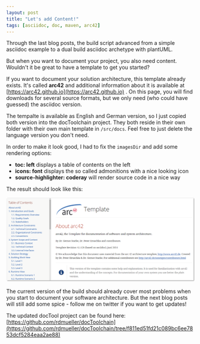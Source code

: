 ```yaml
---
layout: post
title: "Let's add Content!"
tags: [asciidoc, doc, maven, arc42]
---
```


Through the last blog posts, the build script advanced from a simple asciidoc example to a dual build asciidoc archetype with plantUML.

But when you want to document your project, you also need content. Wouldn't it be great to have a template to get you started?

If you want to document your solution architecture, this template already exists. It's called **arc42** and additional information about it is available at [https://arc42.github.io](https://arc42.github.io) . On this page, you will find downloads for several source formats, but we only need (who could have guessed) the asciidoc version.

The tempalte is available as English and German version, so I just copied both version into the docToolchain project. They both reside in their own folder with their own main template in `/src/docs`. Feel free to just delete the language version you don't need.

In order to make it look good, I had to fix the `imagesDir` and add some rendering options: 
- **toc: left** displays a table of contents on the left
- **icons: font** displays the so called admonitions with a nice looking icon
- **source-highlighter: coderay** will render source code in a nice way

The result should look like this:

<div> <img src="../images/arc42_sample.png" style="max-width: 100%" /> </div>

The current version of the build should already cover most problems when you start to document your software architecture. But the next blog posts will still add some spice - follow me on twitter if you want to get updates!

The updated docTool project can be found here:  [https://github.com/rdmueller/docToolchain](https://github.com/rdmueller/docToolchain/tree/f811ed51fd21c089bc6ee7853dcf5284eaa2ae88)
